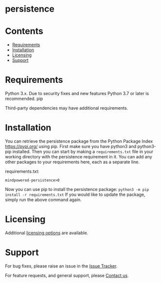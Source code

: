 
persistence
===========

Contents
========

* [Requirements](#requirements)
* [Installation](#installation)
* [Licensing](#licensing)
* [Support](#support)

# Requirements
Python 3.x. Due to security fixes and new features Python 3.7 or later is recommended.
pip


Third-party dependencies may have additional requirements.

# Installation
You can retrieve the persistence package from the Python Package Index https://pypi.org/ using pip. First make sure you have python3 and python3-pip installed. Then you can start by making a `requirements.txt` file in your working directory with the persistence requirement in it. You can add any other packages to your requirements here, each as a separate line.

requirements.txt:
```
mindpowered-persistence>0
```
Now you can use pip to install the persistence package: `python3 -m pip install -r requirements.txt`
If you would like to update the package, simply run the above command again.


# Licensing
Additional [licensing options][licensing] are available.

# Support
For bug fixes, please raise an issue in the [Issue Tracker][bugs].

For feature requests, and general support, please [Contact us][contact].



[bugs]: https://github.com/mindpowered/persistence-python/issues
[contact]: https://mindpowered.dev/support.html?ref=persistence-python/
[licensing]: https://mindpowered.dev/?ref=persistence-python
